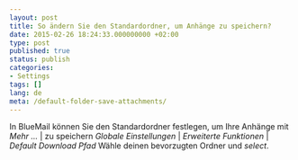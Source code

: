 ```yaml
---
layout: post
title: So ändern Sie den Standardordner, um Anhänge zu speichern?
date: 2015-02-26 18:24:33.000000000 +02:00
type: post
published: true
status: publish
categories:
- Settings
tags: []
lang: de
meta: /default-folder-save-attachments/
---
```


In BlueMail können Sie den Standardordner festlegen, um Ihre Anhänge mit *Mehr ...* \| zu speichern *Globale Einstellungen* \| *Erweiterte Funktionen* \| *Default Download Pfad* Wähle deinen bevorzugten Ordner und *select*.
